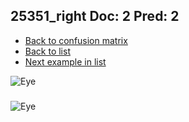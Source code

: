 ## 25351_right Doc: 2 Pred: 2
- [Back to confusion matrix](https://github.com/juliandewit/kaggle_retinopathy/blob/master/matrix.md)
- [Back to list](https://github.com/juliandewit/kaggle_retinopathy/blob/master/lists/22/list.md)
- [Next example in list](https://github.com/juliandewit/kaggle_retinopathy/blob/master/lists/22/25/25352_left.md)

![Eye](https://retinopaty.blob.core.windows.net/size1024/25351_right_2.jpeg)

### 

![Eye]()
